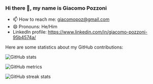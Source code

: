 ### Hi there 👋, my name is Giacomo Pozzoni

- 📫 How to reach me: giacomopoz@gmail.com 
- 😄 Pronouns: He/Him
- LinkedIn profile: https://www.linkedin.com/in/giacomo-pozzoni-95b4574a/

Here are some statistics about my GitHub contributions:

![GitHub stats](https://github-readme-stats.vercel.app/api?username=jackpoz&show_icons=true)  

![GitHub metrics](https://metrics.lecoq.io/jackpoz)  

![GitHub streak stats](https://github-readme-streak-stats.herokuapp.com/?user=jackpoz)  

